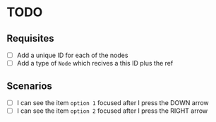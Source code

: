 # TODO

## Requisites

- [ ] Add a unique ID for each of the nodes
- [ ] Add a type of `Node` which recives a this ID plus the ref

## Scenarios

- [ ] I can see the item `option 1` focused after I press the DOWN arrow
- [ ] I can see the item `option 2` focused after I press the RIGHT arrow
